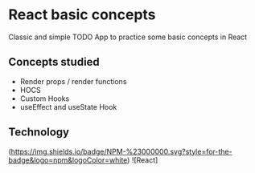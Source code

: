 # React basic concepts

Classic and simple TODO App to practice
some basic concepts in React

## Concepts studied

- Render props / render functions
- HOCS
- Custom Hooks
- useEffect and useState Hook

## Technology

(https://img.shields.io/badge/NPM-%23000000.svg?style=for-the-badge&logo=npm&logoColor=white) ![React]
